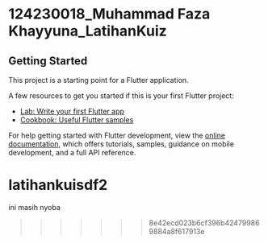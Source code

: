# 124230018_Muhammad Faza Khayyuna_LatihanKuiz

## Getting Started

This project is a starting point for a Flutter application.

A few resources to get you started if this is your first Flutter project:

- [Lab: Write your first Flutter app](https://docs.flutter.dev/get-started/codelab)
- [Cookbook: Useful Flutter samples](https://docs.flutter.dev/cookbook)

For help getting started with Flutter development, view the
[online documentation](https://docs.flutter.dev/), which offers tutorials,
samples, guidance on mobile development, and a full API reference.

# latihankuisdf2

ini masih nyoba

> > > > > > > 8e42ecd023b6cf396b424799869884a8f617913e

